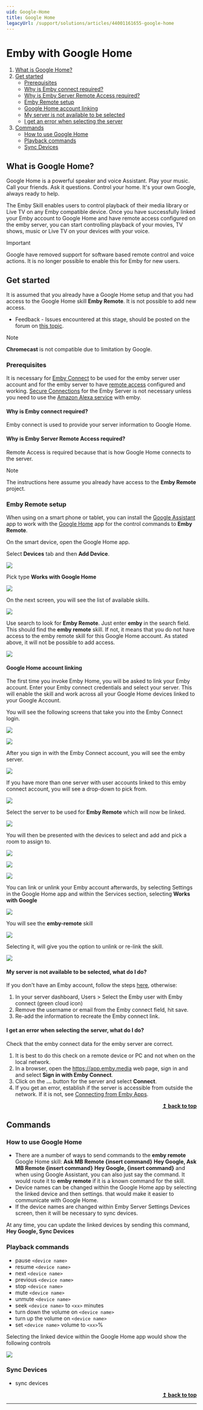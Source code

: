 ```yaml
---
uid: Google-Home
title: Google Home
legacyUrl: /support/solutions/articles/44001161655-google-home
---
```


# Emby with Google Home

1. [What is Google Home?](#what-is-google-home)
2. [Get started](#get-started)
    * [Prerequisites](#prerequisites)
    * [Why is Emby connect required?](#why-is-emby-connect-required)
    * [Why is Emby Server Remote Access required?](#why-is-emby-server-remote-access-required)
    * [Emby Remote setup](#emby-remote-setup)
    * [Google Home account linking](#google-home-account-linking)
    * [My server is not available to be selected](#my-server-is-not-available-to-be-selected-what-do-i-do)
    * [I get an error when selecting the server](#i-get-an-error-when-selecting-the-server-what-do-i-do)
3. [Commands](#commands)
    * [How to use Google Home](#how-to-use-google-home)
    * [Playback commands](#playback-commands)
    * [Sync Devices](#sync-devices)

## What is Google Home?
Google Home is a powerful speaker and voice Assistant. Play your music. Call your friends. Ask it questions. Control your home. It's your own Google, always ready to help.
 
The Emby Skill enables users to control playback of their media library or Live TV on any Emby compatible device. Once you have successfully linked your Emby account to Google Home and have remote access configured on the emby server, you can start controlling playback of your movies, TV shows, music or Live TV on your devices with your voice. 

> [!IMPORTANT]
> Google have removed support for software based remote control and voice actions. It is no longer possible to enable this for Emby for new users.

## Get started
It is assumed that you already have a Google Home setup and that you had access to the Google Home skill **Emby Remote**. It is not possible to add new access.

* Feedback - Issues encountered at this stage, should be posted on the forum on [this topic](https://emby.media/community/index.php?/topic/114533-testing-emby-for-google-home/).

> [!NOTE]
> **Chromecast** is not compatible due to limitation by Google.

### Prerequisites
It is necessary for [Emby Connect](Emby-Connect.md) to be used for the emby server user account and for the emby server to have [remote access](Hosting-Settings.md#allow-remote-access) configured and working. [Secure Connections](Secure-Your-Server.md#using-secure-https-connections) for the Emby Server is not necessary unless you need to use the [Amazon Alexa service](https://emby.media/community/index.php?/topic/92173-alexa-now-requiring-secure-connection-on-port-443/) with emby.

#### Why is Emby connect required?
Emby connect is used to provide your server information to Google Home.

#### Why is Emby Server Remote Access required?
Remote Access is required because that is how Google Home connects to the server.

> [!NOTE]
> The instructions here assume you already have access to the **Emby Remote** project.

### Emby Remote setup
When using on a smart phone or tablet, you can install the [Google Assistant](https://assistant.google.com/) app to work with the [Google Home](https://home.google.com/intl/en_uk/get-app/) app for the control commands to **Emby Remote**. 

On the smart device, open the Google Home app. 

Select **Devices** tab and then **Add Device**.

![](images/server/googlehome06.png)

Pick type **Works with Google Home**

![](images/server/googlehome07.png)

On the next screen, you will see the list of available skills.

![](images/server/googlehome08.png)

Use search to look for **Emby Remote**. Just enter **emby** in the search field. This should find the **emby remote** skill. If not, it means that you do not have access to the emby remote skill for this Google Home account. As stated above, it will not be possible to add access.

![](images/server/googlehome09.png)

#### Google Home account linking
The first time you invoke Emby Home, you will be asked to link your Emby account. Enter your Emby connect credentials and select your server. This will enable the skill and work across all your Google Home devices linked to your Google Account.

You will see the following screens that take you into the Emby Connect login.

![](images/server/googlehome10.png)

![](images/server/googlehome11.png)

After you sign in with the Emby Connect account, you will see the emby server.

![](images/server/googlehome12.png)

If you have more than one server with user accounts linked to this emby connect account, you will see a drop-down to pick from.

![](images/server/googlehome13.png)

Select the server to be used for **Emby Remote** which will now be linked.

![](images/server/googlehome14.png)

You will then be presented with the devices to select and add and pick a room to assign to.

![](images/server/googlehome15.png)

![](images/server/googlehome16.png)

![](images/server/googlehome17.png)

You can link or unlink your Emby account afterwards, by selecting Settings in the Google Home app and within the Services section, selecting **Works with Google**

![](images/server/googlehome19.png)

You will see the **emby-remote** skill

![](images/server/googlehome20.png)

Selecting it, will give you the option to unlink or re-link the skill.

![](images/server/googlehome21.png)

#### My server is not available to be selected, what do I do?
If you don't have an Emby account, follow the steps [here](Emby-Connect.md), otherwise:
1. In your server dashboard, Users > Select the Emby user with Emby connect (green cloud icon)
2. Remove the username or email from the Emby connect field, hit save.
3. Re-add the information to recreate the Emby connect link.

#### I get an error when selecting the server, what do I do?
Check that the emby connect data for the emby server are correct. 
1. It is best to do this check on a remote device or PC and not when on the local network. 
2. In a browser, open the https://app.emby.media web page, sign in and and select **Sign in with Emby Connect**.
3. Click on the **...** button for the server and select **Connect**. 
4. If you get an error, establish if the server is accessible from outside the network. If it is not, see [Connecting from Emby Apps](Connectivity.md#external-connections).
 

<div align="right">
    <b><a href="#">↥ back to top</a></b>
</div>

## Commands
### How to use Google Home
* There are a number of ways to send commands to the **emby remote** Google Home skill: 
    **Ask MB Remote {insert command}**
    **Hey Google, Ask MB Remote {insert command}**
    **Hey Google, {insert command}**
  and when using Google Assistant, you can also just say the command. It would route it to **emby remote** if it is a known command for the skill.
* Device names can be changed within the Google Home app by selecting the linked device and then settings. that would make it easier to communicate with Google Home.
* If the device names are changed within Emby Server Settings Devices screen, then it will be necessary to sync devices.

At any time, you can update the linked devices by sending this command,
    **Hey Google, Sync Devices**

### Playback commands
* pause `<device name>`
* resume `<device name>`
* next `<device name>`
* previous `<device name>`
* stop `<device name>`
* mute `<device name>`
* unmute `<device name>`
* seek `<device name>` to `<xx>` minutes
* turn down the volume on `<device name>`
* turn up the volume on `<device name>`
* set `<device name>` volume to `<xx>`%

Selecting the linked device within the Google Home app would show the following controls

![](images/server/googlehome18.png)

### Sync Devices
* sync devices



<div align="right">
    <b><a href="#">↥ back to top</a></b>
</div>

***